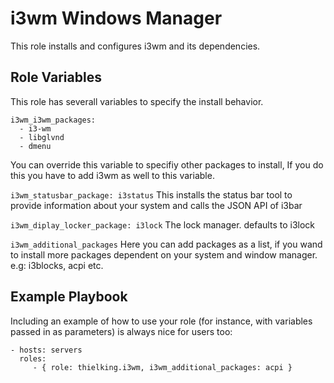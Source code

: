 i3wm Windows Manager
=========

This role installs and configures i3wm and its dependencies. 


Role Variables
--------------

This role has severall variables to specify the install behavior.

```
i3wm_i3wm_packages:
  - i3-wm
  - libglvnd
  - dmenu
```
You can override this variable to specifiy other packages to install, If you do this you have to add i3wm as well to this variable.

`i3wm_statusbar_package: i3status`
This installs the status bar tool to provide information about your system and calls the JSON API of i3bar

`i3wm_diplay_locker_package: i3lock`
The lock manager. defaults to i3lock

`i3wm_additional_packages`
Here you can add packages as a list, if you wand to install more packages dependent on your system and window manager. e.g: i3blocks, acpi etc.

Example Playbook
----------------

Including an example of how to use your role (for instance, with variables passed in as parameters) is always nice for users too:

    - hosts: servers
      roles:
         - { role: thielking.i3wm, i3wm_additional_packages: acpi }
